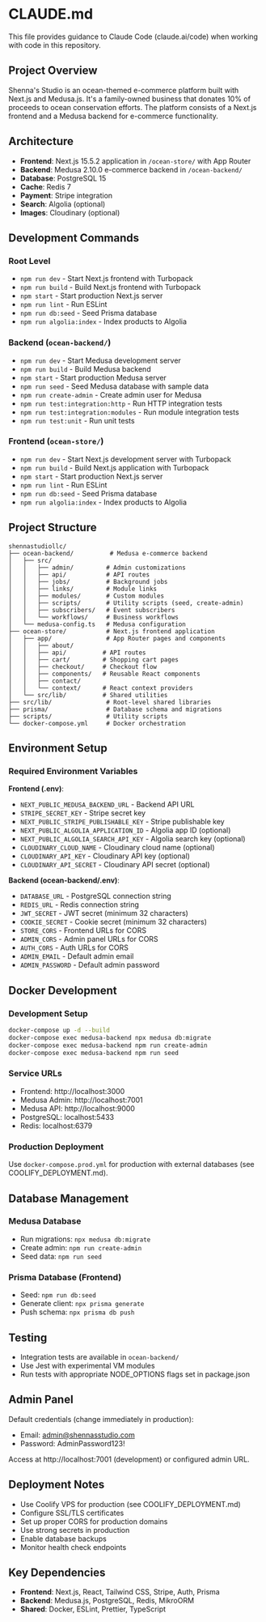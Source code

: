 # CLAUDE.md

This file provides guidance to Claude Code (claude.ai/code) when working with code in this repository.

## Project Overview

Shenna's Studio is an ocean-themed e-commerce platform built with Next.js and Medusa.js. It's a family-owned business that donates 10% of proceeds to ocean conservation efforts. The platform consists of a Next.js frontend and a Medusa backend for e-commerce functionality.

## Architecture

- **Frontend**: Next.js 15.5.2 application in `/ocean-store/` with App Router
- **Backend**: Medusa 2.10.0 e-commerce backend in `/ocean-backend/`
- **Database**: PostgreSQL 15
- **Cache**: Redis 7
- **Payment**: Stripe integration
- **Search**: Algolia (optional)
- **Images**: Cloudinary (optional)

## Development Commands

### Root Level
- `npm run dev` - Start Next.js frontend with Turbopack
- `npm run build` - Build Next.js frontend with Turbopack
- `npm start` - Start production Next.js server
- `npm run lint` - Run ESLint
- `npm run db:seed` - Seed Prisma database
- `npm run algolia:index` - Index products to Algolia

### Backend (`ocean-backend/`)
- `npm run dev` - Start Medusa development server
- `npm run build` - Build Medusa backend
- `npm start` - Start production Medusa server
- `npm run seed` - Seed Medusa database with sample data
- `npm run create-admin` - Create admin user for Medusa
- `npm run test:integration:http` - Run HTTP integration tests
- `npm run test:integration:modules` - Run module integration tests
- `npm run test:unit` - Run unit tests

### Frontend (`ocean-store/`)
- `npm run dev` - Start Next.js development server with Turbopack
- `npm run build` - Build Next.js application with Turbopack
- `npm start` - Start production Next.js server
- `npm run lint` - Run ESLint
- `npm run db:seed` - Seed Prisma database
- `npm run algolia:index` - Index products to Algolia

## Project Structure

```
shennastudiollc/
├── ocean-backend/          # Medusa e-commerce backend
│   ├── src/
│   │   ├── admin/         # Admin customizations
│   │   ├── api/           # API routes
│   │   ├── jobs/          # Background jobs
│   │   ├── links/         # Module links
│   │   ├── modules/       # Custom modules
│   │   ├── scripts/       # Utility scripts (seed, create-admin)
│   │   ├── subscribers/   # Event subscribers
│   │   └── workflows/     # Business workflows
│   └── medusa-config.ts   # Medusa configuration
├── ocean-store/           # Next.js frontend application
│   ├── app/               # App Router pages and components
│   │   ├── about/
│   │   ├── api/          # API routes
│   │   ├── cart/         # Shopping cart pages
│   │   ├── checkout/     # Checkout flow
│   │   ├── components/   # Reusable React components
│   │   ├── contact/
│   │   └── context/      # React context providers
│   └── src/lib/          # Shared utilities
├── src/lib/               # Root-level shared libraries
├── prisma/                # Database schema and migrations
├── scripts/               # Utility scripts
└── docker-compose.yml     # Docker orchestration
```

## Environment Setup

### Required Environment Variables

**Frontend (.env)**:
- `NEXT_PUBLIC_MEDUSA_BACKEND_URL` - Backend API URL
- `STRIPE_SECRET_KEY` - Stripe secret key
- `NEXT_PUBLIC_STRIPE_PUBLISHABLE_KEY` - Stripe publishable key
- `NEXT_PUBLIC_ALGOLIA_APPLICATION_ID` - Algolia app ID (optional)
- `NEXT_PUBLIC_ALGOLIA_SEARCH_API_KEY` - Algolia search key (optional)
- `CLOUDINARY_CLOUD_NAME` - Cloudinary cloud name (optional)
- `CLOUDINARY_API_KEY` - Cloudinary API key (optional)
- `CLOUDINARY_API_SECRET` - Cloudinary API secret (optional)

**Backend (ocean-backend/.env)**:
- `DATABASE_URL` - PostgreSQL connection string
- `REDIS_URL` - Redis connection string
- `JWT_SECRET` - JWT secret (minimum 32 characters)
- `COOKIE_SECRET` - Cookie secret (minimum 32 characters)
- `STORE_CORS` - Frontend URLs for CORS
- `ADMIN_CORS` - Admin panel URLs for CORS
- `AUTH_CORS` - Auth URLs for CORS
- `ADMIN_EMAIL` - Default admin email
- `ADMIN_PASSWORD` - Default admin password

## Docker Development

### Development Setup
```bash
docker-compose up -d --build
docker-compose exec medusa-backend npx medusa db:migrate
docker-compose exec medusa-backend npm run create-admin
docker-compose exec medusa-backend npm run seed
```

### Service URLs
- Frontend: http://localhost:3000
- Medusa Admin: http://localhost:7001
- Medusa API: http://localhost:9000
- PostgreSQL: localhost:5433
- Redis: localhost:6379

### Production Deployment
Use `docker-compose.prod.yml` for production with external databases (see COOLIFY_DEPLOYMENT.md).

## Database Management

### Medusa Database
- Run migrations: `npx medusa db:migrate`
- Create admin: `npm run create-admin`
- Seed data: `npm run seed`

### Prisma Database (Frontend)
- Seed: `npm run db:seed`
- Generate client: `npx prisma generate`
- Push schema: `npx prisma db push`

## Testing

- Integration tests are available in `ocean-backend/`
- Use Jest with experimental VM modules
- Run tests with appropriate NODE_OPTIONS flags set in package.json

## Admin Panel

Default credentials (change immediately in production):
- Email: admin@shennasstudio.com
- Password: AdminPassword123!

Access at http://localhost:7001 (development) or configured admin URL.

## Deployment Notes

- Use Coolify VPS for production (see COOLIFY_DEPLOYMENT.md)
- Configure SSL/TLS certificates
- Set up proper CORS for production domains
- Use strong secrets in production
- Enable database backups
- Monitor health check endpoints

## Key Dependencies

- **Frontend**: Next.js, React, Tailwind CSS, Stripe, Auth, Prisma
- **Backend**: Medusa.js, PostgreSQL, Redis, MikroORM
- **Shared**: Docker, ESLint, Prettier, TypeScript